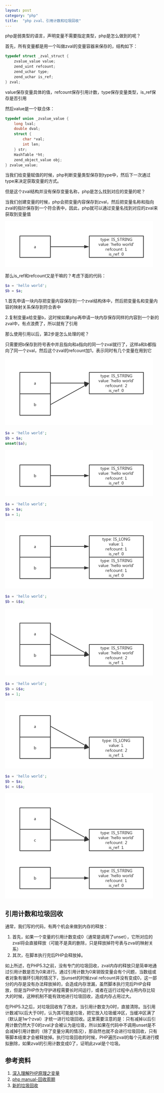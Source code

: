```yaml
---
layout: post
category: "php"
title:  "php zval、引用计数和垃圾回收"
---
```


php是弱类型的语言，声明变量不需要指定类型，php是怎么做到的呢？

首先，所有变量都是用一个叫做zval的变量容器来保存的，结构如下：

```c
typedef struct _zval_struct {
    zvalue_value value;
    zend_uint refcount;
    zend_uchar type;
    zend_uchar is_ref;
} zval;
```

value保存变量具体的值，refcount保存引用计数，type保存变量类型，is_ref保存是否引用

然后value是一个联合体：
```c
typedef union _zvalue_value {
    long lval;
    double dval;
    struct {
        char *val;
        int len;
    } str;
    HashTable *ht;
    zend_object_value obj;
} zvalue_value;
```

当我们给变量赋值的时候，php判断变量类型保存到type中，然后下一次通过type来决定获取变量的方式。

但是这个zval结构并没有保存变量名称，php是怎么找到对应的变量的呢？

当我们创建变量的时候，php会把变量内容保存到zval，然后把变量名称和指向zval的指针保存到一个符合表中，因此，php就可以通过变量名找到对应的zval来获取到变量值

![php-zval1](/images/php-zval1.png)

那么is_ref和refcount又是干嘛的？考虑下面的代码：
```php
$a = 'hello world';
$b = $a;
```
1.首先申请一块内存把变量内容保存到一个zval结构体中，然后把变量名和变量内容的映射关系保存到符合表中

2.复制变量a给变量b，这时候如果php再申请一块内存保存同样的内容到一个新的zval中，有点浪费了，所以就有了引用

那么使用引用以后，第2步是怎么处理的呢？

只需要把b保存到符号表中并且指向和a指向的同一个zval就行了，这样a和b都指向了同一个zval，然后这个zval的refcount加1，表示同时有几个变量在用到它

![php-zval2](/images/php-zval2.png)

```php
$a = 'hello world';
$b = $a;
unset($a);
```

![php-zval3](/images/php-zval3.png)

```php
$a = 'hello world';
$b = $a;
$a = 1;
```

![php-zval4](/images/php-zval4.png)

```php
$a = 'hello world';
$b = &$a;
```

![php-zval5](/images/php-zval5.png)

```php
$a = 'hello world';
$b = &$a;
$a = 1;
```

![php-zval6](/images/php-zval6-sep.png)


```php
$a = 'hello world';
$b = $a;
$c = &$a;
```

![php-zval7](/images/php-zval7.png)

## 引用计数和垃圾回收

通常，我们写的代码，有两个机会来做到内存的释放：
1. 首先，如果一个变量的引用计数变成0（通常是调用了unset），它所对应的zval将会直接释放（可能不是真的删除，只是释放掉符号表与zval的映射关系）
2. 其次，在脚本执行完后PHP会释放掉。

如上所述，在PHP5.3之前，没有专门的垃圾回收，zval内存的释放只是简单地通过引用计数是否为0来进行。通过引用计数为0来销毁变量会有个问题，当数组或者对象有循环引用的情况下，当unset的时候zval refcount并没有变成0，这一部分的内存是没有办法释放掉的，会造成内存泄漏，虽然脚本执行完后PHP会释放，但是当PHP作为守护进程需要长时间运行，或者在运行过程中占用内存比较大的时候，这种机制不能有效地进行垃圾回收，造成内存占用过大。

在PHP5.3之后，对垃圾回收有了改进，当引用计数变为0时，直接清除。当引用计数减1以后大于0时，认为其可能是垃圾，把它放入垃圾缓冲区，当缓冲区满了（默认是1w个zval）才统一进行垃圾回收。这里需要注意的是：只有减掉以后引用计数仍然大于0的zval才会被认为是垃圾，所以如果在代码中不调用unset是不会减掉引用计数的（除了变量分离的情况），那自然也就不会进行垃圾回收，只有等脚本结束才会被释放掉。执行垃圾回收的时候，PHP遍历zval的每个元素进行模拟删除，如果zval的引用计数变成0了，证明此zval是个垃圾。

## 参考资料
1. [深入理解PHP原理之变量](http://www.laruence.com/2008/08/22/412.html)
1. [php manual-回收周期](http://docs.php.net/manual/zh/features.gc.collecting-cycles.php)
1. [新的垃圾回收](http://www.php-internals.com/book/?p=chapt06/06-04-01-new-garbage-collection)
